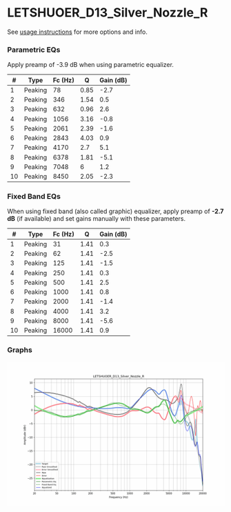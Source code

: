 # LETSHUOER_D13_Silver_Nozzle_R
See [usage instructions](https://github.com/jaakkopasanen/AutoEq#usage) for more options and info.

### Parametric EQs
Apply preamp of -3.9 dB when using parametric equalizer.

|   # | Type    |   Fc (Hz) |    Q |   Gain (dB) |
|-----|---------|-----------|------|-------------|
|   1 | Peaking |        78 | 0.85 |        -2.7 |
|   2 | Peaking |       346 | 1.54 |         0.5 |
|   3 | Peaking |       632 | 0.96 |         2.6 |
|   4 | Peaking |      1056 | 3.16 |        -0.8 |
|   5 | Peaking |      2061 | 2.39 |        -1.6 |
|   6 | Peaking |      2843 | 4.03 |         0.9 |
|   7 | Peaking |      4170 | 2.7  |         5.1 |
|   8 | Peaking |      6378 | 1.81 |        -5.1 |
|   9 | Peaking |      7048 | 6    |         1.2 |
|  10 | Peaking |      8450 | 2.05 |        -2.3 |

### Fixed Band EQs
When using fixed band (also called graphic) equalizer, apply preamp of **-2.7 dB** (if available) and set gains manually with these parameters.

|   # | Type    |   Fc (Hz) |    Q |   Gain (dB) |
|-----|---------|-----------|------|-------------|
|   1 | Peaking |        31 | 1.41 |         0.3 |
|   2 | Peaking |        62 | 1.41 |        -2.5 |
|   3 | Peaking |       125 | 1.41 |        -1.5 |
|   4 | Peaking |       250 | 1.41 |         0.3 |
|   5 | Peaking |       500 | 1.41 |         2.5 |
|   6 | Peaking |      1000 | 1.41 |         0.8 |
|   7 | Peaking |      2000 | 1.41 |        -1.4 |
|   8 | Peaking |      4000 | 1.41 |         3.2 |
|   9 | Peaking |      8000 | 1.41 |        -5.6 |
|  10 | Peaking |     16000 | 1.41 |         0.9 |

### Graphs
![](./LETSHUOER_D13_Silver_Nozzle_R.png)
